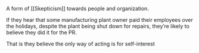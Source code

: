 A form of [[Skepticism]] towards people and organization.

If they hear that some manufacturing plant owner paid their employees over the holidays, despite the plant being shut down for repairs, they’re likely to believe they did it for the PR.

That is they believe the only way of acting is for self-interest
